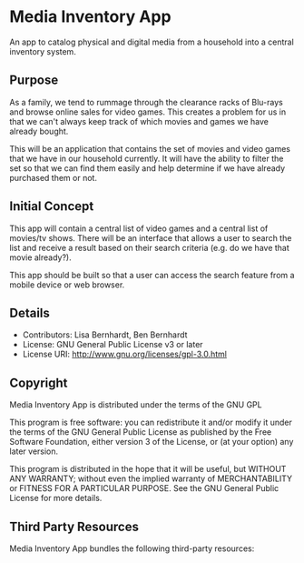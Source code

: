 # Media Inventory App

An app to catalog physical and digital media from a household into a central inventory system.

## Purpose

As a family, we tend to rummage through the clearance racks of Blu-rays and browse online sales for video games. This creates a problem for us in that we can't always keep track of which movies and games we have already bought.

This will be an application that contains the set of movies and video games that we have in our household currently. It will have the ability to filter the set so that we can find them easily and help determine if we have already purchased them or not.

## Initial Concept

This app will contain a central list of video games and a central list of movies/tv shows. There will be an interface that allows a user to search the list and receive a result based on their search criteria (e.g. do we have that movie already?).

This app should be built so that a user can access the search feature from a mobile device or web browser.

## Details

* Contributors: Lisa Bernhardt, Ben Bernhardt
* License: GNU General Public License v3 or later
* License URI: http://www.gnu.org/licenses/gpl-3.0.html

## Copyright

Media Inventory App is distributed under the terms of the GNU GPL

This program is free software: you can redistribute it and/or modify it under the terms of the GNU General Public License as published by the Free Software Foundation, either version 3 of the License, or (at your option) any later version.

This program is distributed in the hope that it will be useful, but WITHOUT ANY WARRANTY; without even the implied warranty of MERCHANTABILITY or FITNESS FOR A PARTICULAR PURPOSE. See the GNU General Public License for more details.

## Third Party Resources

Media Inventory App bundles the following third-party resources:

